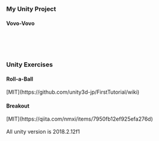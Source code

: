 ### My Unity Project  
#### Vovo-Vovo  
<br />
<br />
<br />  



### Unity Exercises  
#### Roll-a-Ball 
<Reference>
[MIT](https://github.com/unity3d-jp/FirstTutorial/wiki) 

#### Breakout 
<Reference> 
[MIT](https://qiita.com/nmxi/items/7950fb12ef925efa276d)  
<br />
<br />
All unity version is 2018.2.12f1  
 

